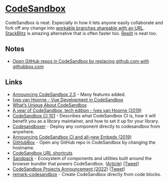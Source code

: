# [CodeSandbox](https://codesandbox.io)

CodeSandbox is neat. Especially in how it lets anyone easily collaborate and fork off any change into [workable branches shareable with an URL](https://www.youtube.com/watch?v=XYOjF1dFt4g). [StackBlitz](https://stackblitz.com/) is amazing alternative that is often faster too. [Replit](https://replit.com/) is neat too.

## Notes

- [Open GitHub repos in CodeSandbox by replacing github.com with githubbox.com](https://twitter.com/dferber90/status/1252594897619759104)

## Links

- [Announcing CodeSandbox 2.5](https://hackernoon.com/announcing-codesandbox-2-5-be767d15ffd) - Many features added.
- [Ives van Hoorne - Vue Development in CodeSandbox](https://www.youtube.com/watch?v=TOFVFxI2dvU)
- [What’s Unique About CodeSandbox](https://medium.com/@compuives/whats-unique-about-codesandbox-f1791d867e48)
- [A year of CodeSandbox, tech edition - Ives van Hoorne (2019)](https://www.youtube.com/watch?v=8Zi6UxKFu2o&list=PLCC436JpVnK3H8Gm28TuFn2wjL9sj_q_Y&index=2)
- [CodeSandbox CI 101](https://u2edh.csb.app/) - Describes what CodeSandbox CI is, how it will benefit you as a library maintainer, and how to set it up for your library.
- [Codesandboxer](https://github.com/codesandbox/codesandboxer) - Deploy any component directly to codesandbox from anywhere.
- [Announcing CodeSandbox CI and all-new Embeds (2019)](https://codesandbox.io/post/codesandbox-ci-embeds)
- [GitHubBox](https://github.com/dferber90/githubbox) - Open any GitHub repo in CodeSandbox by changing the hostname.
- [CodeSandbox URL shortcuts](https://twitter.com/CompuIves/status/1291020566221205511)
- [Sandpack](https://github.com/codesandbox/sandpack) - Ecosystem of components and utilities built around the browser bundler that powers CodeSandbox. ([Article](https://codesandbox.io/post/sandpack-announcement)) ([Tweet](https://twitter.com/codesandbox/status/1466428912087576587))
- [CodeSandbox Projects Announcement (2022)](https://www.youtube.com/watch?v=XYOjF1dFt4g) ([Tweet](https://twitter.com/codesandbox/status/1504478335627268105))
- [remark-codesandbox](https://github.com/kevin940726/remark-codesandbox) - Create CodeSandbox directly from code blocks.

